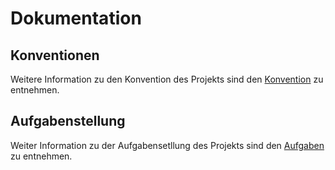 # Dokumentation

## Konventionen

Weitere Information zu den Konvention des Projekts sind den [Konvention](./conventions.md) zu entnehmen.

## Aufgabenstellung

Weiter Information zu der Aufgabensetllung des Projekts sind den [Aufgaben](./task.md) zu entnehmen.